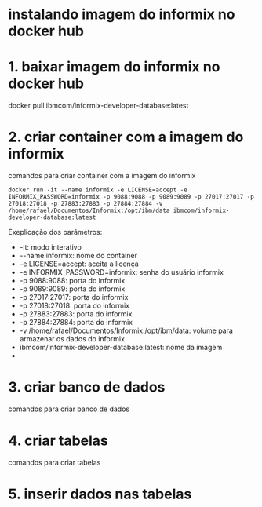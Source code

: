 # instalando imagem do informix no docker hub


# 1. baixar imagem do informix no docker hub

docker pull ibmcom/informix-developer-database:latest

# 2. criar container com a imagem do informix

comandos para criar container com a imagem do informix

```
docker run -it --name informix -e LICENSE=accept -e INFORMIX_PASSWORD=informix -p 9088:9088 -p 9089:9089 -p 27017:27017 -p 27018:27018 -p 27883:27883 -p 27884:27884 -v /home/rafael/Documentos/Informix:/opt/ibm/data ibmcom/informix-developer-database:latest
```

Exeplicação dos parâmetros:

- -it: modo interativo
- --name informix: nome do container
- -e LICENSE=accept: aceita a licença
- -e INFORMIX_PASSWORD=informix: senha do usuário informix
- -p 9088:9088: porta do informix
- -p 9089:9089: porta do informix
- -p 27017:27017: porta do informix
- -p 27018:27018: porta do informix
- -p 27883:27883: porta do informix
- -p 27884:27884: porta do informix
- -v /home/rafael/Documentos/Informix:/opt/ibm/data: volume para armazenar os dados do informix
- ibmcom/informix-developer-database:latest: nome da imagem
- 



 


# 3. criar banco de dados

comandos para criar banco de dados

# 4. criar tabelas

comandos para criar tabelas

# 5. inserir dados nas tabelas

